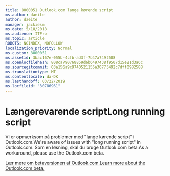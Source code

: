 ```yaml
---
title: 8000051 Outlook.com lange kørende script
ms.author: daeite
author: daeite
manager: jackiesm
ms.date: 5/18/2018
ms.audience: ITPro
ms.topic: article
ROBOTS: NOINDEX, NOFOLLOW
localization_priority: Normal
ms.custom: 8000051
ms.assetid: 3bac167e-055b-4cfb-ad3f-7b47a7492588
ms.openlocfilehash: 808ca790768859d6b6497438f9507d15e21d3a6c
ms.sourcegitcommit: 03a156a9c9740521155a30775492c7dff0982588
ms.translationtype: MT
ms.contentlocale: da-DK
ms.lasthandoff: 03/22/2019
ms.locfileid: "30786961"
---
```

# <a name="long-running-script"></a><span data-ttu-id="9b552-102">Længerevarende script</span><span class="sxs-lookup"><span data-stu-id="9b552-102">Long running script</span></span>

<span data-ttu-id="9b552-103">Vi er opmærksom på problemer med "lange kørende script" i Outlook.com.</span><span class="sxs-lookup"><span data-stu-id="9b552-103">We're aware of issues with "long running script" in Outlook.com.</span></span> <span data-ttu-id="9b552-104">Som en løsning, skal du bruge Outlook.com beta.</span><span class="sxs-lookup"><span data-stu-id="9b552-104">As a workaround, please use the Outlook.com beta.</span></span>
  
[<span data-ttu-id="9b552-105">Lær mere om betaversionen af Outlook.com.</span><span class="sxs-lookup"><span data-stu-id="9b552-105">Learn more about the Outlook.com beta.</span></span>](https://go.microsoft.com/fwlink/p/?linkid=874356)
  


